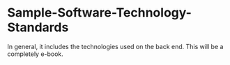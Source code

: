 # Sample-Software-Technology-Standards
In general, it includes the technologies used on the back end. This will be a completely e-book.
